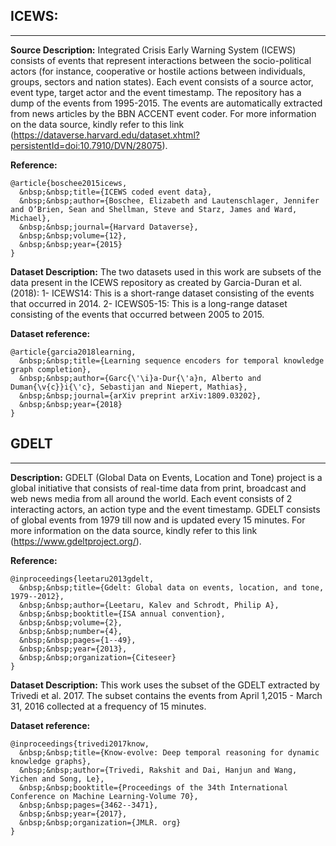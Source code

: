 ## ICEWS:
---

**Source Description:** Integrated Crisis Early Warning System (ICEWS) consists of events that represent interactions between the socio-political actors (for instance, cooperative or hostile actions between individuals, groups, sectors and nation states). Each event consists of a source actor, event type, target actor and the event timestamp. The repository has a dump of the events from 1995-2015. The events are automatically extracted from news articles by the BBN ACCENT event coder. For more information on the data source, kindly refer to this link (https://dataverse.harvard.edu/dataset.xhtml?persistentId=doi:10.7910/DVN/28075).

**Reference:**
```
@article{boschee2015icews,
  &nbsp;&nbsp;title={ICEWS coded event data},
  &nbsp;&nbsp;author={Boschee, Elizabeth and Lautenschlager, Jennifer and O’Brien, Sean and Shellman, Steve and Starz, James and Ward, Michael},
  &nbsp;&nbsp;journal={Harvard Dataverse},
  &nbsp;&nbsp;volume={12},
  &nbsp;&nbsp;year={2015}
}
```

**Dataset Description:** The two datasets used in this work are subsets of the data present in the ICEWS repository as created by Garcia-Duran et al. (2018): 
1- ICEWS14: This is a short-range dataset consisting of the events that occurred in 2014.
2- ICEWS05-15: This is a long-range dataset consisting of the events that occurred between 2005 to 2015.

**Dataset reference:**
```
@article{garcia2018learning,
  &nbsp;&nbsp;title={Learning sequence encoders for temporal knowledge graph completion},
  &nbsp;&nbsp;author={Garc{\'\i}a-Dur{\'a}n, Alberto and Duman{\v{c}}i{\'c}, Sebastijan and Niepert, Mathias},
  &nbsp;&nbsp;journal={arXiv preprint arXiv:1809.03202},
  &nbsp;&nbsp;year={2018}
}
```


## GDELT
---

**Description:** GDELT (Global Data on Events, Location and Tone) project is a global initiative that consists of real-time data from print, broadcast and web news media from all around the world. Each event consists of 2 interacting actors, an action type and the event timestamp. GDELT consists of global events from 1979 till now and is updated every 15 minutes. For more information on the data source, kindly refer to this link (https://www.gdeltproject.org/).

**Reference:**
```
@inproceedings{leetaru2013gdelt,
  &nbsp;&nbsp;title={Gdelt: Global data on events, location, and tone, 1979--2012},
  &nbsp;&nbsp;author={Leetaru, Kalev and Schrodt, Philip A},
  &nbsp;&nbsp;booktitle={ISA annual convention},
  &nbsp;&nbsp;volume={2},
  &nbsp;&nbsp;number={4},
  &nbsp;&nbsp;pages={1--49},
  &nbsp;&nbsp;year={2013},
  &nbsp;&nbsp;organization={Citeseer}
}
```

**Dataset Description:** This work uses the subset of the GDELT extracted by Trivedi et al. 2017. The subset contains the events from April 1,2015 - March 31, 2016 collected at a frequency of 15 minutes.

**Dataset reference:**
```
@inproceedings{trivedi2017know,
  &nbsp;&nbsp;title={Know-evolve: Deep temporal reasoning for dynamic knowledge graphs},
  &nbsp;&nbsp;author={Trivedi, Rakshit and Dai, Hanjun and Wang, Yichen and Song, Le},
  &nbsp;&nbsp;booktitle={Proceedings of the 34th International Conference on Machine Learning-Volume 70},
  &nbsp;&nbsp;pages={3462--3471},
  &nbsp;&nbsp;year={2017},
  &nbsp;&nbsp;organization={JMLR. org}
}
```

